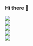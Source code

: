 ### Hi there 👋  
![](https://github-profile-summary-cards.vercel.app/api/cards/profile-details?username=citrus1998&theme=default)  
![](https://github-profile-summary-cards.vercel.app/api/cards/repos-per-language?username=citrus1998&theme=default)  
![](https://github-profile-summary-cards.vercel.app/api/cards/most-commit-language?username=citrus1998&theme=default)  
![](https://github-profile-summary-cards.vercel.app/api/cards/stats?username=citrus1998&theme=default)  
![](https://github-profile-summary-cards.vercel.app/api/cards/productive-time?username=citrus1998&theme=default)  

<!--
**citrus1998/citrus1998** is a ✨ _special_ ✨ repository because its `README.md` (this file) appears on your GitHub profile.

Here are some ideas to get you started:

- 🔭 I’m currently working on ...
- 🌱 I’m currently learning ...
- 👯 I’m looking to collaborate on ...
- 🤔 I’m looking for help with ...
- 💬 Ask me about ...
- 📫 How to reach me: ...
- 😄 Pronouns: ...
- ⚡ Fun fact: ...
-->
